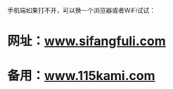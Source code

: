 手机端如果打不开，可以换一个浏览器或者WiFi试试：
# 网址：<a href="https://www.sifangfuli.com/" rel="nofollow">www.sifangfuli.com</a>
# 备用：<a href="https://www.115kami.com/" rel="nofollow">www.115kami.com</a>
